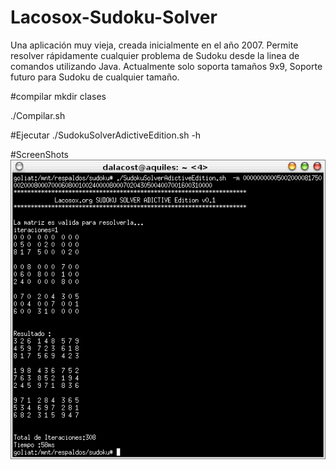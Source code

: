 # Lacosox-Sudoku-Solver
Una aplicación muy vieja, creada inicialmente en el año 2007. Permite resolver rápidamente cualquier problema de Sudoku desde la linea de comandos utilizando Java.
Actualmente solo soporta tamaños 9x9, Soporte futuro para Sudoku de cualquier tamaño.

#compilar
mkdir clases

./Compilar.sh


#Ejecutar
./SudokuSolverAdictiveEdition.sh -h

#ScreenShots
![Image](https://github.com/dalacost/Lacosox-Sudoku-Solver/blob/master/screenshots/sc1.png)

